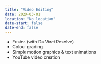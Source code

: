 ```yaml
---
title: "Video Editing"
date: 2020-03-01
location: "No location"
date-start: false
date-end: false
---
```


* Fusion (with Da Vinci Resolve)
* Colour grading
* Simple motion graphics & text animations
* YouTube video creation